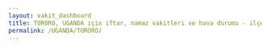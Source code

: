 ```yaml
---
layout: vakit_dashboard
title: TORORO, UGANDA için iftar, namaz vakitleri ve hava durumu - ilçe/eyalet seç
permalink: /UGANDA/TORORO/
---
```


<script type="text/javascript">
  var GLOBAL_COUNTRY = 'UGANDA';
  var GLOBAL_CITY = 'TORORO';
  var GLOBAL_STATE = '';
  var lat = 72;
  var lon = 21;
</script>
